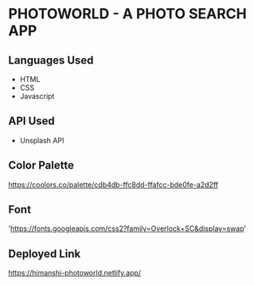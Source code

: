 # PHOTOWORLD - A PHOTO SEARCH APP

## Languages Used

- HTML
- CSS
- Javascript

## API Used
- Unsplash API

## Color Palette
https://coolors.co/palette/cdb4db-ffc8dd-ffafcc-bde0fe-a2d2ff

## Font
'https://fonts.googleapis.com/css2?family=Overlock+SC&display=swap'

## Deployed Link
https://himanshi-photoworld.netlify.app/
